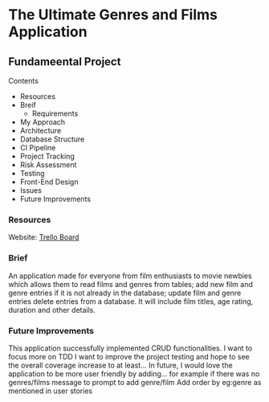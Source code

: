 # The Ultimate Genres and Films Application
## Fundameental Project

Contents
* Resources
* Breif
  * Requirements
 * My Approach
* Architecture
 * Database Structure
 * CI Pipeline
* Project Tracking
* Risk Assessment
* Testing
* Front-End Design
* Issues
* Future Improvements


### Resources
Website: 
[Trello Board]()

### Brief
An application made for everyone from film enthusiasts to movie newbies which allows
them to read films and genres from tables; add new film and genre entries if it is 
not already in the database; update film and genre entries
delete entries from a database. It will include film titles, age rating, duration
and other details. 


### Future Improvements
This application successfully implemented CRUD functionalities. I want to focus more
on TDD
I want to improve the project testing and hope to see the overall coverage increase to at least...
In future, I would love the application to be more user friendly by adding... for example if there was no genres/films
message to prompt to add genre/film
Add order by eg:genre as mentioned in user stories
